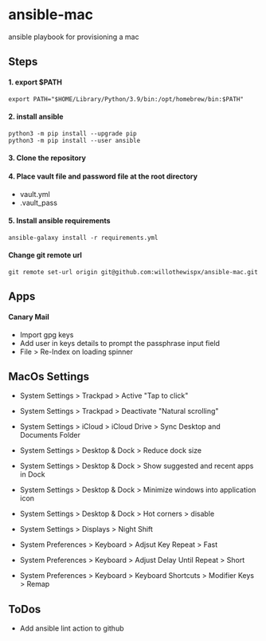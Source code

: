 # ansible-mac
ansible playbook for provisioning a mac

## Steps

#### 1. export $PATH
```
export PATH="$HOME/Library/Python/3.9/bin:/opt/homebrew/bin:$PATH"
````

#### 2. install ansible
```
python3 -m pip install --upgrade pip
python3 -m pip install --user ansible
````

#### 3. Clone the repository

#### 4. Place vault file and password file at the root directory
- vault.yml
- .vault_pass

#### 5. Install ansible requirements
```
ansible-galaxy install -r requirements.yml
```

#### Change git remote url
```
git remote set-url origin git@github.com:willothewispx/ansible-mac.git
```

## Apps

#### Canary Mail
- Import gpg keys
- Add user in keys details to prompt the passphrase input field
- File > Re-Index on loading spinner

## MacOs Settings
- System Settings > Trackpad > Active "Tap to click"
- System Settings > Trackpad > Deactivate "Natural scrolling"
- System Settings > iCloud > iCloud Drive > Sync Desktop and Documents Folder

- System Settings > Desktop & Dock > Reduce dock size
- System Settings > Desktop & Dock > Show suggested and recent apps in Dock
- System Settings > Desktop & Dock > Minimize windows into application icon
- System Settings > Desktop & Dock > Hot corners > disable

- System Settings > Displays > Night Shift

- System Preferences > Keyboard > Adjsut Key Repeat > Fast
- System Preferences > Keyboard > Adjust Delay Until Repeat > Short
- System Preferences > Keyboard > Keyboard Shortcuts > Modifier Keys > Remap

## ToDos
- Add ansible lint action to github